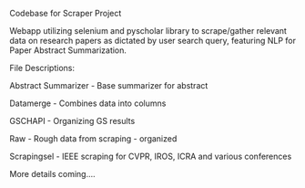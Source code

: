 Codebase for Scraper Project

Webapp utilizing selenium and pyscholar library to scrape/gather relevant data on research papers as dictated by user search query, featuring NLP for Paper Abstract Summarization.

File Descriptions:

Abstract Summarizer - Base summarizer for abstract

Datamerge - Combines data into columns

GSCHAPI - Organizing GS results

Raw - Rough data from scraping - organized

Scrapingsel - IEEE scraping for CVPR, IROS, ICRA and various conferences

More details coming....
